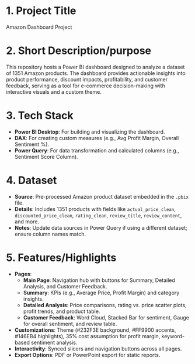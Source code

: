 # 1. Project Title
Amazon Dashboard Project

# 2. Short Description/purpose
This repository hosts a Power BI dashboard designed to analyze a dataset of 1351 Amazon products. The dashboard provides actionable insights into product performance, discount impacts, profitability, and customer feedback, serving as a tool for e-commerce decision-making with interactive visuals and a custom theme.

# 3. Tech Stack
- **Power BI Desktop**: For building and visualizing the dashboard.
- **DAX**: For creating custom measures (e.g., Avg Profit Margin, Overall Sentiment %).
- **Power Query**: For data transformation and calculated columns (e.g., Sentiment Score Column).

# 4. Dataset
- **Source**: Pre-processed Amazon product dataset embedded in the `.pbix` file.
- **Details**: Includes 1351 products with fields like `actual_price_clean`, `discounted_price_clean`, `rating_clean`, `review_title`, `review_content`, and more.
- **Notes**: Update data sources in Power Query if using a different dataset; ensure column names match.

# 5. Features/Highlights
- **Pages**:
  - **Main Page**: Navigation hub with buttons for Summary, Detailed Analysis, and Customer Feedback.
  - **Summary**: KPIs (e.g., Average Price, Profit Margin) and category insights.
  - **Detailed Analysis**: Price comparisons, rating vs. price scatter plots, profit trends, and product table.
  - **Customer Feedback**: Word Cloud, Stacked Bar for sentiment, Gauge for overall sentiment, and review table.
- **Customizations**: Theme (#232F3E background, #FF9900 accents, #146EB4 highlights), 35% cost assumption for profit margin, keyword-based sentiment analysis.
- **Interactivity**: Synced slicers and navigation buttons across all pages.
- **Export Options**: PDF or PowerPoint export for static reports.
